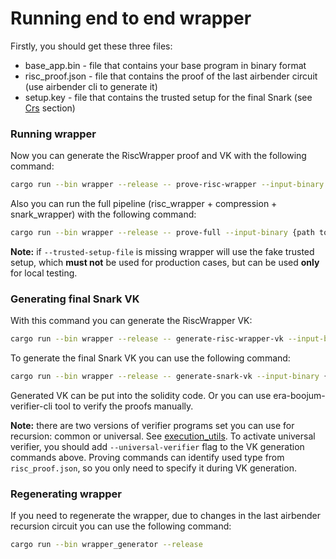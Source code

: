 # Running end to end wrapper

Firstly, you should get these three files:
- base_app.bin - file that contains your base program in binary format
- risc_proof.json - file that contains the proof of the last airbender circuit (use airbender cli to generate it)
- setup.key - file that contains the trusted setup for the final Snark (see [Crs](./overview.md##Crs) section)

### Running wrapper

Now you can generate the RiscWrapper proof and VK with the following command:
```bash
cargo run --bin wrapper --release -- prove-risc-wrapper --input-binary {path to base_app.bin} --input {path to risc_proof.json} --output-dir {output directory}
```

Also you can run the full pipeline (risc_wrapper + compression + snark_wrapper) with the following command:
```bash
cargo run --bin wrapper --release -- prove-full --input-binary {path to base_app.bin} --input {path to risc_proof.json} --trusted-setup-file {path to setup.key} --output-dir {output directory}
```
**Note:** if `--trusted-setup-file` is missing wrapper will use the fake trusted setup, which **must not** be used for production cases, but can be used **only** for local testing.

### Generating final Snark VK

With this command you can generate the RiscWrapper VK:
```bash
cargo run --bin wrapper --release -- generate-risc-wrapper-vk --input-binary {path to base_app.bin} --output-dir {output directory}
```

To generate the final Snark VK you can use the following command:
```bash
cargo run --bin wrapper --release -- generate-snark-vk --input-binary {path to base_app.bin} --trusted-setup-file {path to setup.key} --output-dir {output directory}
```

Generated VK can be put into the solidity code.
Or you can use era-boojum-verifier-cli tool to verify the proofs manually.

**Note:** there are two versions of verifier programs set you can use for recursion: common or universal. See [execution_utils](https://github.com/matter-labs/zksync-airbender/blob/6a49503916f046d091e1f7134d80fe037ace8ec6/execution_utils/src/lib.rs#L29C1-L49C72). To activate universal verifier, you should add `--universal-verifier` flag to the VK generation commands above. Proving commands can identify used type from `risc_proof.json`, so you only need to specify it during VK generation.

### Regenerating wrapper
If you need to regenerate the wrapper, due to changes in the last airbender recursion circuit you can use the following command:
```bash
cargo run --bin wrapper_generator --release
```
